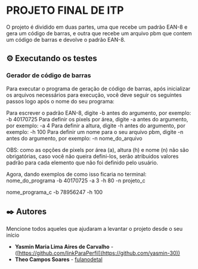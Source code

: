 # PROJETO FINAL DE ITP

O projeto é dividido em duas partes, uma que recebe um padrão EAN-8 e gera um código de barras, e outra que recebe um arquivo pbm que contem um código de barras e devolve o padrão EAN-8.


## ⚙️ Executando os testes

### Gerador de código de barras
Para executar o programa de geração de código de barras, após inicializar os arquivos necessários para execução, você deve seguir os seguintes passos logo após o nome do seu programa:

Para escrever o padrão EAN-8, digite -b antes do argumento, por exemplo: -b 40170725
Para definir os pixels por área, digite -a antes do argumento, por exemplo: -a 4
Para definir a altura, digite -h antes do argumento, por exemplo: -h 100
Para definir um nome para o seu arquivo pbm, digite -n antes do argumento, por exemplo: -n nome_do_arquivo

OBS: como as opções de pixels por área (a), altura (h) e nome (n) não são obrigatórias, caso você não queira defini-los, serão atribuidos valores padrão para cada elemento que não foi definido pelo usuário.

Agora, dando exemplos de como isso ficaria no terminal:
nome_do_programa -b 40170725 -a 3 -h 80 -n projeto_c

nome_programa_c -b 78956247 -h 100

## ✒️ Autores

Mencione todos aqueles que ajudaram a levantar o projeto desde o seu início

* **Yasmin Maria Lima Aires de Carvalho** - ([https://github.com/linkParaPerfil](https://github.com/yasmin-30))
* **Theo Campos Soares** - [fulanodetal]([https://github.com/linkParaPerfil](https://github.com/TheoCamposSoares))
